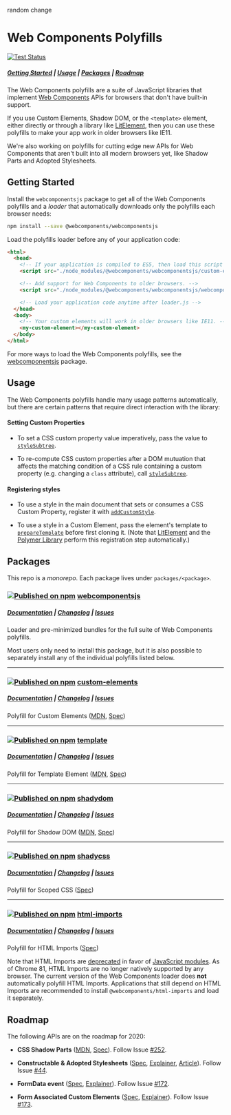random change

# Web Components Polyfills

[![Test Status](https://github.com/webcomponents/polyfills/workflows/tests/badge.svg?branch=master)](https://github.com/webcomponents/polyfills/actions?query=workflow%3Atests+branch%3Amaster+event%3Apush)

##### [Getting Started](#getting-started) | [Usage](#usage) | [Packages](#packages) | [Roadmap](#roadmap)

The Web Components polyfills are a suite of JavaScript libraries that implement
[Web Components](https://developer.mozilla.org/en-US/docs/Web/Web_Components) APIs
for browsers that don't have built-in support.

If you use Custom Elements, Shadow DOM, or the `<template>` element, either
directly or through a library like
[LitElement](https://lit-element.polymer-project.org), then you can use these
polyfills to make your app work in older browsers like IE11.

We're also working on polyfills for cutting edge new APIs for Web Components
that aren't built into all modern browsers yet, like Shadow Parts and Adopted
Stylesheets.

## Getting Started

Install the `webcomponentsjs` package to get all of the Web Components
polyfills and a _loader_ that automatically downloads only the polyfills each
browser needs:

```bash
npm install --save @webcomponents/webcomponentsjs
```

Load the polyfills loader before any of your application code:

```html
<html>
  <head>
    <!-- If your application is compiled to ES5, then load this script first. -->
    <script src="./node_modules/@webcomponents/webcomponentsjs/custom-elements-es5-adapter.js"></script>

    <!-- Add support for Web Components to older browsers. -->
    <script src="./node_modules/@webcomponents/webcomponentsjs/webcomponents-loader.js"></script>

    <!-- Load your application code anytime after loader.js -->
  </head>
  <body>
    <!-- Your custom elements will work in older browsers like IE11. -->
    <my-custom-element></my-custom-element>
  </body>
</html>
```

For more ways to load the Web Components polyfills, see the
[webcomponentsjs](https://github.com/webcomponents/polyfills/tree/master/packages/webcomponentsjs#how-to-use)
package.

## Usage

The Web Components polyfills handle many usage patterns automatically, but
there are certain patterns that require direct interaction with the library:

#### Setting Custom Properties

- To set a CSS custom property value imperatively, pass the value to
  [`styleSubtree`](https://github.com/webcomponents/polyfills/tree/master/packages/shadycss#imperative-values-for-custom-properties).

- To re-compute CSS custom properties after a DOM mutuation that affects the
  matching condition of a CSS rule containing a custom property (e.g. changing
  a `class` attribute), call [`styleSubtree`](https://github.com/webcomponents/polyfills/tree/master/packages/shadycss#imperative-values-for-custom-properties).

#### Registering styles

- To use a style in the main document that sets or consumes a CSS Custom
  Property, register it with
  [`addCustomStyle`](https://github.com/webcomponents/polyfills/tree/master/packages/shadycss#about-customstyleinterface).

- To use a style in a Custom Element, pass the element's template to
  [`prepareTemplate`](https://github.com/webcomponents/polyfills/tree/master/packages/shadycss#usage)
  before first cloning it. (Note that
  [LitElement](https://lit-element.polymer-project.org) and the [Polymer
  Library](https://polymer-library.polymer-project.org) perform this
  registration step automatically.)

## Packages

This repo is a _monorepo_. Each package lives under `packages/<package>`.

### [![Published on npm](https://img.shields.io/npm/v/@webcomponents/webcomponentsjs.svg)](https://www.npmjs.com/package/@webcomponents/webcomponentsjs) [webcomponentsjs](https://github.com/webcomponents/polyfills/tree/master/packages/webcomponentsjs)

##### [Documentation](https://github.com/webcomponents/polyfills/tree/master/packages/webcomponentsjs#readme) | [Changelog](https://github.com/webcomponents/polyfills/blob/master/packages/webcomponentsjs/CHANGELOG.md) | [Issues](https://github.com/webcomponents/polyfills/issues?q=is%3Aissue+is%3Aopen+label%3A%22Package%3A+webcomponentsjs%22)

Loader and pre-minimized bundles for the full suite of Web Components
polyfills.

Most users only need to install this package, but it is also possible to
separately install any of the individual polyfills listed below.

---

### [![Published on npm](https://img.shields.io/npm/v/@webcomponents/custom-elements.svg)](https://www.npmjs.com/package/@webcomponents/custom-elements) [custom-elements](https://github.com/webcomponents/polyfills/tree/master/packages/custom-elements)

##### [Documentation](https://github.com/webcomponents/polyfills/tree/master/packages/custom-elements#readme) | [Changelog](https://github.com/webcomponents/polyfills/blob/master/packages/custom-elements/CHANGELOG.md) | [Issues](https://github.com/webcomponents/polyfills/issues?q=is%3Aissue+is%3Aopen+label%3A%22Package%3A+custom-elements%22)

Polyfill for Custom Elements ([MDN](https://developer.mozilla.org/en-US/docs/Web/Web_Components/Using_custom_elements), [Spec](https://html.spec.whatwg.org/multipage/custom-elements.html))

---

### [![Published on npm](https://img.shields.io/npm/v/@webcomponents/template.svg)](https://www.npmjs.com/package/@webcomponents/template) [template](https://github.com/webcomponents/polyfills/tree/master/packages/template)

##### [Documentation](https://github.com/webcomponents/polyfills/tree/master/packages/template#readme) | [Changelog](https://github.com/webcomponents/polyfills/blob/master/packages/template/CHANGELOG.md) | [Issues](https://github.com/webcomponents/polyfills/issues?q=is%3Aissue+is%3Aopen+label%3A%22Package%3A+template%22)

Polyfill for Template Element ([MDN](https://developer.mozilla.org/en-US/docs/Web/API/HTMLTemplateElement), [Spec](https://html.spec.whatwg.org/multipage/scripting.html#the-template-element))

---

### [![Published on npm](https://img.shields.io/npm/v/@webcomponents/shadydom.svg)](https://www.npmjs.com/package/@webcomponents/shadydom) [shadydom](https://github.com/webcomponents/polyfills/tree/master/packages/shadydom)

##### [Documentation](https://github.com/webcomponents/polyfills/tree/master/packages/shadydom#readme) | [Changelog](https://github.com/webcomponents/polyfills/blob/master/packages/shadydom/CHANGELOG.md) | [Issues](https://github.com/webcomponents/polyfills/issues?q=is%3Aissue+is%3Aopen+label%3A%22Package%3A+shadydom%22)

Polyfill for Shadow DOM ([MDN](https://developer.mozilla.org/en-US/docs/Web/Web_Components/Using_shadow_DOM), [Spec](https://dom.spec.whatwg.org/#shadow-trees))

---

### [![Published on npm](https://img.shields.io/npm/v/@webcomponents/shadycss.svg)](https://www.npmjs.com/package/@webcomponents/shadycss) [shadycss](https://github.com/webcomponents/polyfills/tree/master/packages/shadycss)

##### [Documentation](https://github.com/webcomponents/polyfills/tree/master/packages/shadycss#readme) | [Changelog](https://github.com/webcomponents/polyfills/blob/master/packages/shadycss/CHANGELOG.md) | [Issues](https://github.com/webcomponents/polyfills/issues?q=is%3Aissue+is%3Aopen+label%3A%22Package%3A+shadycss%22)

Polyfill for Scoped CSS ([Spec](https://drafts.csswg.org/css-scoping))

---

### [![Published on npm](https://img.shields.io/npm/v/@webcomponents/html-imports.svg)](https://www.npmjs.com/package/@webcomponents/html-imports) [html-imports](https://github.com/webcomponents/polyfills/tree/master/packages/html-imports)

##### [Documentation](https://github.com/webcomponents/polyfills/tree/master/packages/html-imports#readme) | [Changelog](https://github.com/webcomponents/polyfills/blob/master/packages/html-imports/CHANGELOG.md) | [Issues](https://github.com/webcomponents/polyfills/issues?q=is%3Aissue+is%3Aopen+label%3A%22Package%3A+html-imports%22)

Polyfill for HTML Imports ([Spec](https://w3c.github.io/webcomponents/spec/imports/))

Note that HTML Imports are
[deprecated](https://groups.google.com/a/chromium.org/d/topic/blink-dev/h-JwMiPUnuU/discussion)
in favor of [JavaScript
modules](https://developer.mozilla.org/en-US/docs/Web/JavaScript/Guide/Modules).
As of Chrome 81, HTML Imports are no longer natively supported by any browser.
The current version of the Web Components loader does **not** automatically
polyfill HTML Imports. Applications that still depend on HTML Imports are
recommended to install `@webcomponents/html-imports` and load it separately.

## Roadmap

The following APIs are on the roadmap for 2020:

- **CSS Shadow Parts**
  ([MDN](https://developer.mozilla.org/en-US/docs/Web/CSS/::part),
  [Spec](https://www.w3.org/TR/css-shadow-parts-1/)). Follow Issue [#252](https://github.com/webcomponents/polyfills/issues/252).

- **Constructable & Adopted Stylesheets** ([Spec](https://wicg.github.io/construct-stylesheets/), [Explainer](https://github.com/WICG/construct-stylesheets/blob/gh-pages/explainer.md), [Article](https://developers.google.com/web/updates/2019/02/constructable-stylesheets)). Follow Issue [#44](https://github.com/webcomponents/polyfills/issues/44).

- **FormData event** ([Spec](https://html.spec.whatwg.org/multipage/form-control-infrastructure.html#the-formdataevent-interface), [Explainer](https://docs.google.com/document/d/1JO8puctCSpW-ZYGU8lF-h4FWRIDQNDVexzHoOQ2iQmY/edit#heading=h.veshh4ug726u)). Follow Issue [#172](https://github.com/webcomponents/polyfills/issues/172).

- **Form Associated Custom Elements** ([Spec](https://html.spec.whatwg.org/multipage/custom-elements.html#custom-elements-face-example), [Explainer](https://docs.google.com/document/d/1JO8puctCSpW-ZYGU8lF-h4FWRIDQNDVexzHoOQ2iQmY/edit?pli=1#heading=h.2hgix04sc53t)). Follow Issue [#173](https://github.com/webcomponents/polyfills/issues/173).
